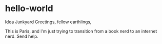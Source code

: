 # hello-world
Idea Junkyard
Greetings, fellow earthlings,

This is Paris, and I'm just trying to transition from a book nerd to an internet nerd. Send help.
